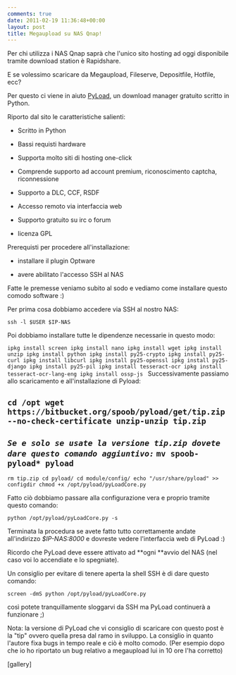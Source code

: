 ```yaml
---
comments: true
date: 2011-02-19 11:36:48+00:00
layout: post
title: Megaupload su NAS Qnap!
---
```


Per chi utilizza i NAS Qnap saprà che l'unico sito hosting ad oggi disponibile tramite download station è Rapidshare.

E se volessimo scaricare da Megaupload, Fileserve, Depositfile, Hotfile, ecc?

Per questo ci viene in aiuto [PyLoad](http://pyload.org/), un download manager gratuito scritto in Python.

Riporto dal sito le caratteristiche salienti:



	
  * Scritto in Python

	
  * Bassi requisti hardware

	
  * Supporta molto siti di hosting one-click

	
  * Comprende supporto ad account premium, riconoscimento captcha, riconnessione

	
  * Supporto a DLC, CCF, RSDF

	
  * Accesso remoto via interfaccia web

	
  * Supporto gratuito su irc o forum

	
  * licenza GPL


Prerequisti per procedere all'installazione:

	
  * installare il plugin Optware

	
  * avere abilitato l'accesso SSH al NAS


Fatte le premesse veniamo subito al sodo e vediamo come installare questo comodo software :)
<!-- more -->

Per prima cosa dobbiamo accedere via SSH al nostro NAS:

`ssh -l $USER $IP-NAS`

Poi dobbiamo installare tutte le dipendenze necessarie in questo modo:

`ipkg install screen
ipkg install nano
ipkg install wget
ipkg install unzip
ipkg install python
ipkg install py25-crypto
ipkg install py25-curl
ipkg install libcurl
ipkg install py25-openssl
ipkg install py25-django
ipkg install py25-pil
ipkg install tesseract-ocr
ipkg install tesseract-ocr-lang-eng
ipkg install ossp-js
`
Successivamente passiamo allo scaricamento e all'installazione di Pyload:

`cd /opt
wget https://bitbucket.org/spoob/pyload/get/tip.zip --no-check-certificate
unzip-unzip tip.zip`
--------------------------------------------------------------
_**`Se e solo se usate la versione tip.zip dovete dare questo comando aggiuntivo:`**_
`mv spoob-pyload* pyload`
--------------------------------------------------------------
`rm tip.zip
cd pyload/
cd module/config/
echo "/usr/share/pyload" >> configdir
chmod +x /opt/pyload/pyLoadCore.py`


Fatto ciò dobbiamo passare alla configurazione vera e proprio tramite questo comando:


`python /opt/pyload/pyLoadCore.py -s`

Terminata la procedura se avete fatto tutto correttamente andate all'indirizzo _$IP-NAS:8000_ e dovreste vedere l'interfaccia web di PyLoad :)


Ricordo che PyLoad deve essere attivato ad **ogni **avvio del NAS (nel caso voi lo accendiate e lo spegniate).




Un consiglio per evitare di tenere aperta la shell SSH è di dare questo comando:


`screen -dmS python /opt/pyload/pyLoadCore.py`


così potete tranquillamente sloggarvi da SSH ma PyLoad continuerà a funzionare ;)




Nota: la versione di PyLoad che vi consiglio di scaricare con questo post è la "tip" ovvero quella presa dal ramo in sviluppo. La consiglio in quanto l'autore fixa bugs in tempo reale e ciò è molto comodo. (Per esempio dopo che io ho riportato un bug relativo a megaupload lui in 10 ore l'ha corretto)






[gallery]


